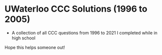 # UWaterloo CCC Solutions (1996 to 2005)
- A collection of all CCC questions from 1996 to 2021 I completed while in high school

Hope this helps someone out!

